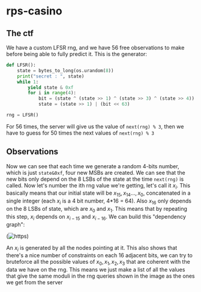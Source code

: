 # rps-casino
## The ctf
We have a custom LFSR rng, and we have 56 free observations to make before being able to fully predict it. 
This is the generator:
```python
def LFSR():
	state = bytes_to_long(os.urandom(8))
	print("secret : ", state)
	while 1:
		yield state & 0xf
		for i in range(4):
			bit = (state ^ (state >> 1) ^ (state >> 3) ^ (state >> 4)) & 1
			state = (state >> 1) | (bit << 63)

rng = LFSR()
```
For 56 times, the server will give us the value of `next(rng) % 3`, then we have to guess for 50 times the next values of `next(rng) % 3`

## Observations
Now we can see that each time we generate a random 4-bits number, which is just `state&0xf`, four new MSBs are created. 
We can see that the new bits only depend on the 8 LSBs of the state at the time `next(rng)` is called. 
Now let's number the ith rng value we're getting, let's call it $x_i$. 
This basically means that our initial state will be $x_{15}, x_{14} ..., x_0$, concatenated in a single integer (each $x_i$ is a 4 bit number, 4*16 = 64).
Also $x_{16}$ only depends on the 8 LSBs of state, which are $x_0$ and $x_1$. This means that by repeating this step, $x_i$ depends on $x_{i-15}$ and $x_{i-16}$. 
We can build this "dependency graph":

(![https](https://github.com/podd0/dice-24-quals-writeup/graph.png))

An $x_i$ is generated by all the nodes pointing at it. This also shows that there's a nice number of constraints on each 16 adjacent bits, we can try to bruteforce all 
the possible values of $x_0, x_1, x_2, x_3$ that are coherent with the data we have on the rng. This means we just make a list of all the values that give the same moduli
in the rng queries shown in the image as the ones we get from the server

